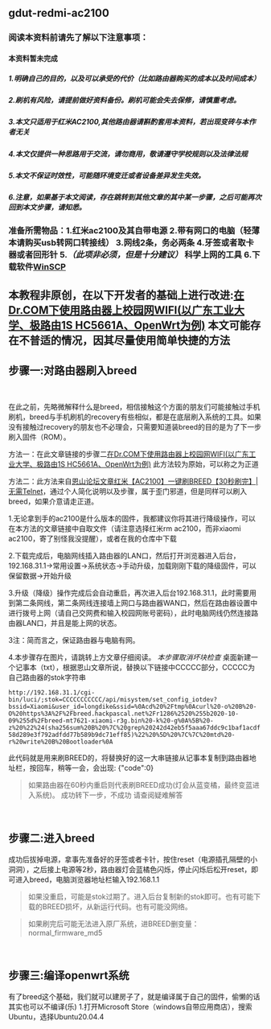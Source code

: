 ## gdut-redmi-ac2100
### 阅读本资料前请先了解以下注意事项：
#### 本资料暂未完成
##### 1.明确自己的目的，以及可以承受的代价（比如路由器购买的成本以及时间成本）
##### 2.刷机有风险，请提前做好资料备份。刷机可能会失去保修，请慎重考虑。
##### 3.本文只适用于红米AC2100,其他路由器请斟酌套用本资料，若出现变砖与本作者无关
##### 4.本文仅提供一种思路用于交流，请勿商用，敬请遵守学校规则以及法律法规
##### 5.本文不保证时效性，可能随环境变迁或者设备差异发生失效。
##### 6.注意，如果基于本文阅读，存在跳转到其他文章的其中某一步骤，之后可能再次回到本文步骤，请知悉。

### 准备所需物品：1.红米ac2100及其自带电源  2.带有网口的电脑（轻薄本请购买usb转网口转接线）  3.网线2条，务必两条   4.牙签或者取卡器或者回形针    5.*（此项非必须，但是十分建议）*  科学上网的工具   6.下载软件[WinSCP](./software/WinSCP-5.13.7-Setup.exe)

## 本教程非原创，在以下开发者的基础上进行改进:[在Dr.COM下使用路由器上校园网WIFI(以广东工业大学、极路由1S HC5661A、OpenWrt为例)](https://github.com/shengqiangzhang/Drcom-GDUT-HC5661A-OpenWrt)    本文可能存在不普适的情况，因其尽量使用简单快捷的方法

## 步骤一:对路由器刷入breed

<br />

在此之前，先略微解释什么是breed，相信接触这个方面的朋友们可能接触过手机刷机，breed与手机刷机的recovery有些相似，都是在底层刷入系统的工具。如果没有接触过recovery的朋友也不必理会，只需要知道装breed的目的是为了下一步刷入固件（ROM）。

方法一：在此文章链接的步骤二[在Dr.COM下使用路由器上校园网WIFI(以广东工业大学、极路由1S HC5661A、OpenWrt为例)](https://github.com/shengqiangzhang/Drcom-GDUT-HC5661A-OpenWrt)
此方法较为原始，可以称之为正道

方法二：此方法来自[恩山论坛文章红米【AC2100】一键刷BREED【30秒刷完】|无需Telnet](https://www.right.com.cn/forum/forum.php?mod=viewthread&tid=4066963)，通过个人简化说明以及步骤，属于歪门邪道，但是同样可以刷入breed，如果介意请走正道。

1.无论拿到手的ac2100是什么版本的固件，我都建议你将其进行降级操作，可以在本方法的文章链接中自取文件（请注意选择红米rm ac2100，而非xiaomi ac2100，寄了别怪我没提醒），或者在我的仓库中下载

2.下载完成后，电脑网线插入路由器的LAN口，然后打开浏览器进入后台，192.168.31.1->常用设置->系统状态->手动升级，加载刚刚下载的降级固件，可以保留数据->开始升级

3.升级（降级）操作完成后会自动重启，再次进入后台192.168.31.1，此时需要用到第二条网线，第二条网线连接墙上网口与路由器WAN口，然后在路由器设置中进行拨号上网（请自己交网费和输入校园网账号密码），此时电脑网线仍然连接路由器LAN口，并且是能上网的状态。

3注：简而言之，保证路由器与电脑有网。

4.本步骤存在图片，请跳转上方文章仔细阅读。      *本步骤取消坏块检查*    桌面新建一个记事本（txt），根据恩山文章所说，替换以下链接中CCCCC部分，CCCCC为自己路由器的stok字符串

`http://192.168.31.1/cgi-bin/luci/;stok=CCCCCCCCCCC/api/misystem/set_config_iotdev?bssid=Xiaomi&user_id=longdike&ssid=%0Acd%20%2Ftmp%0Acurl%20-o%20B%20-O%20https%3A%2F%2Fbreed.hackpascal.net%2Fr1286%2520%255b2020-10-09%255d%2Fbreed-mt7621-xiaomi-r3g.bin%20-k%20-g%0A%5B%20-z%20%22%24(sha256sum%20B%20%7C%20grep%20242d42eb5f5aaa67ddc9c1baf1acdf58d289e3f792adfdd77b589b9dc71eff85)%22%20%5D%20%7C%7C%20mtd%20-r%20write%20B%20Bootloader%0A`

此代码就是用来刷BREED的，将替换好的这一大串链接从记事本复制到路由器地址栏，按回车，稍等一会，会出现:  {"code":0} 

>如果路由器在60秒内重启则代表刷BREED成功(灯会从蓝变橘，最终变蓝进入系统)。   成功转下一步，不成功 请查阅疑难解答

<br />

## 步骤二:进入breed
成功后拔掉电源，拿事先准备好的牙签或者卡针，按住reset（电源插孔隔壁的小洞洞），之后接上电源等2秒，路由器灯会蓝橘色闪烁，停止闪烁后松开reset，即可进入breed，电脑浏览器地址栏输入192.168.1.1

>如果没重启，可能是stok过期了。进入后台复制新的stok即可。也有可能下载的BREED损坏，从新运行代码。也有可能没网络。

>如果刷完后可能无法进入原厂系统，进BREED删变量：normal_firmware_md5



<br />


## 步骤三:编译openwrt系统
有了breed这个基础，我们就可以建房子了，就是编译属于自己的固件，偷懒的话其实也可以不编译(乐)
1.打开Microsoft Store（windows自带应用商店），搜索Ubuntu，选择Ubuntu20.04.4
